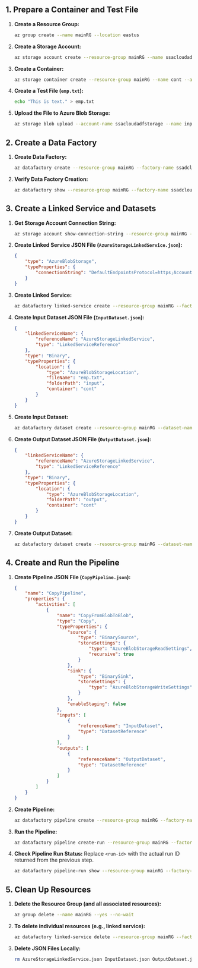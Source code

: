 ## 1. Prepare a Container and Test File

1. **Create a Resource Group:**
    ```bash
    az group create --name mainRG --location eastus
    ```

2. **Create a Storage Account:**
    ```bash
    az storage account create --resource-group mainRG --name ssacloudadfstorage --location eastus
    ```

3. **Create a Container:**
    ```bash
    az storage container create --resource-group mainRG --name cont --account-name ssacloudadfstorage --auth-mode key
    ```

4. **Create a Test File (`emp.txt`):**
    ```bash
    echo "This is text." > emp.txt
    ```

5. **Upload the File to Azure Blob Storage:**
    ```bash
    az storage blob upload --account-name ssacloudadfstorage --name input/emp.txt --container-name cont --file emp.txt --auth-mode key
    ```

## 2. Create a Data Factory

1. **Create Data Factory:**
    ```bash
    az datafactory create --resource-group mainRG --factory-name ssadcloudmainadf
    ```

2. **Verify Data Factory Creation:**
    ```bash
    az datafactory show --resource-group mainRG --factory-name ssadcloudmainadf
    ```

## 3. Create a Linked Service and Datasets

1. **Get Storage Account Connection String:**
    ```bash
    az storage account show-connection-string --resource-group mainRG --name ssacloudadfstorage --key primary
    ```

2. **Create Linked Service JSON File (`AzureStorageLinkedService.json`):**
    ```json
    {
        "type": "AzureBlobStorage",
        "typeProperties": {
            "connectionString": "DefaultEndpointsProtocol=https;AccountName=<accountName>;AccountKey=<accountKey>;EndpointSuffix=core.windows.net"
        }
    }
    ```

3. **Create Linked Service:**
    ```bash
    az datafactory linked-service create --resource-group mainRG --factory-name ssadcloudmainadf --linked-service-name AzureStorageLinkedService --properties AzureStorageLinkedService.json
    ```

4. **Create Input Dataset JSON File (`InputDataset.json`):**
    ```json
    {
        "linkedServiceName": {
            "referenceName": "AzureStorageLinkedService",
            "type": "LinkedServiceReference"
        },
        "type": "Binary",
        "typeProperties": {
            "location": {
                "type": "AzureBlobStorageLocation",
                "fileName": "emp.txt",
                "folderPath": "input",
                "container": "cont"
            }
        }
    }
    ```

5. **Create Input Dataset:**
    ```bash
    az datafactory dataset create --resource-group mainRG --dataset-name InputDataset --factory-name ssadcloudmainadf --properties InputDataset.json
    ```

6. **Create Output Dataset JSON File (`OutputDataset.json`):**
    ```json
    {
        "linkedServiceName": {
            "referenceName": "AzureStorageLinkedService",
            "type": "LinkedServiceReference"
        },
        "type": "Binary",
        "typeProperties": {
            "location": {
                "type": "AzureBlobStorageLocation",
                "folderPath": "output",
                "container": "cont"
            }
        }
    }
    ```

7. **Create Output Dataset:**
    ```bash
    az datafactory dataset create --resource-group mainRG --dataset-name OutputDataset --factory-name ssadcloudmainadf --properties OutputDataset.json
    ```

## 4. Create and Run the Pipeline

1. **Create Pipeline JSON File (`CopyPipeline.json`):**
    ```json
    {
        "name": "CopyPipeline",
        "properties": {
            "activities": [
                {
                    "name": "CopyFromBlobToBlob",
                    "type": "Copy",
                    "typeProperties": {
                        "source": {
                            "type": "BinarySource",
                            "storeSettings": {
                                "type": "AzureBlobStorageReadSettings",
                                "recursive": true
                            }
                        },
                        "sink": {
                            "type": "BinarySink",
                            "storeSettings": {
                                "type": "AzureBlobStorageWriteSettings"
                            }
                        },
                        "enableStaging": false
                    },
                    "inputs": [
                        {
                            "referenceName": "InputDataset",
                            "type": "DatasetReference"
                        }
                    ],
                    "outputs": [
                        {
                            "referenceName": "OutputDataset",
                            "type": "DatasetReference"
                        }
                    ]
                }
            ]
        }
    }
    ```

2. **Create Pipeline:**
    ```bash
    az datafactory pipeline create --resource-group mainRG --factory-name ssadcloudmainadf --name CopyPipeline --pipeline CopyPipeline.json
    ```

3. **Run the Pipeline:**
    ```bash
    az datafactory pipeline create-run --resource-group mainRG --factory-name ssadcloudmainadf --name CopyPipeline
    ```

4. **Check Pipeline Run Status:**
    Replace `<run-id>` with the actual run ID returned from the previous step.
    ```bash
    az datafactory pipeline-run show --resource-group mainRG --factory-name ssadcloudmainadf --run-id <run-id>
    ```

## 5. Clean Up Resources

1. **Delete the Resource Group (and all associated resources):**
    ```bash
    az group delete --name mainRG --yes --no-wait
    ```

2. **To delete individual resources (e.g., linked service):**
    ```bash
    az datafactory linked-service delete --resource-group mainRG --factory-name ssadcloudmainadf --linked-service-name AzureStorageLinkedService
    ```

3. **Delete JSON Files Locally:**
    ```bash
    rm AzureStorageLinkedService.json InputDataset.json OutputDataset.json CopyPipeline.json
    ```